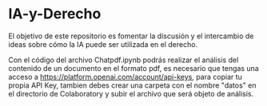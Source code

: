 # IA-y-Derecho
El objetivo de este repositorio es fomentar la discusión y el intercambio de ideas sobre cómo la IA puede ser utilizada en el derecho.

Con el código del archivo Chatpdf.ipynb podrás realizar el análisis del contenido de un documento en el formato pdf, es necesario que tengas una acceso a https://platform.openai.com/account/api-keys, para copiar tu propia API Key, tambien debes crear una carpeta con el nombre "datos" en el directorio de Colaboratory y subir el archivo que será objeto de análisis.

